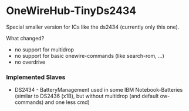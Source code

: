 OneWireHub-TinyDs2434
==========

Special smaller version for ICs like the ds2434 (currently only this one).

What changed?

- no support for multidrop
- no support for basic onewire-commands (like search-rom, ...)
- no overdrive

### Implemented Slaves

- DS2434 - BatteryManagement used in some IBM Notebook-Batteries (similar to DS2436 (x1B), but without multidrop (and default ow-commands) and one less cmd)
